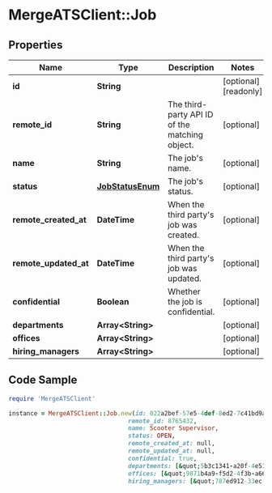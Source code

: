 # MergeATSClient::Job

## Properties

Name | Type | Description | Notes
------------ | ------------- | ------------- | -------------
**id** | **String** |  | [optional] [readonly] 
**remote_id** | **String** | The third-party API ID of the matching object. | [optional] 
**name** | **String** | The job&#39;s name. | [optional] 
**status** | [**JobStatusEnum**](JobStatusEnum.md) | The job&#39;s status. | [optional] 
**remote_created_at** | **DateTime** | When the third party&#39;s job was created. | [optional] 
**remote_updated_at** | **DateTime** | When the third party&#39;s job was updated. | [optional] 
**confidential** | **Boolean** | Whether the job is confidential. | [optional] 
**departments** | **Array&lt;String&gt;** |  | [optional] 
**offices** | **Array&lt;String&gt;** |  | [optional] 
**hiring_managers** | **Array&lt;String&gt;** |  | [optional] 

## Code Sample

```ruby
require 'MergeATSClient'

instance = MergeATSClient::Job.new(id: 022a2bef-57e5-4def-8ed2-7c41bd9a5ed8,
                                 remote_id: 8765432,
                                 name: Scooter Supervisor,
                                 status: OPEN,
                                 remote_created_at: null,
                                 remote_updated_at: null,
                                 confidential: true,
                                 departments: [&quot;5b3c1341-a20f-4e51-b72c-f3830a16c97b&quot;,&quot;d6e687d6-0c36-48a1-8114-35324b5cb38f&quot;],
                                 offices: [&quot;9871b4a9-f5d2-4f3b-a66b-dfedbed42c46&quot;],
                                 hiring_managers: [&quot;787ed912-33ec-444e-a215-8d71cc42fc12&quot;])
```


